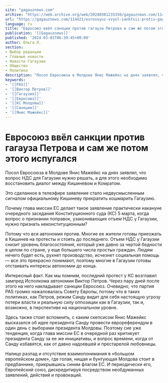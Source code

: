```yaml
---
site: "gagauznews.com"
archive: "https://web.archive.org/web/20240301235350/gagauznews.com/114421/evrosoyuz-vvyol-sanktsii-protiv-gagauza-petrova-i-sam-zhe-potom-etogo-ispugalsya.html"
url: "https://gagauznews.com/114421/evrosoyuz-vvyol-sanktsii-protiv-gagauza-petrova-i-sam-zhe-potom-etogo-ispugalsya.html"
language: ru
title: "Евросоюз ввёл санкции против гагауза Петрова и сам же потом этого испугался"
publication: '[[Gagauznews]]'
published: '2024-03-01T06:39:45+00:00'
author: Ольга Л.
section:
- Выбор редакции
- Главные новости
- Новости Гагаузии
- Общество
- Политика
description: "Посол Евросоюза в Молдове Янис Мажейкс на днях заявлял, что вопрос НДС для Гагаузии нужно решать, а для этого необходимо восстановить диалог между Кишиневом и Комратом. Это сделанное в телеэфире заявление стало недвусмысленным сигналом официальному Кишиневу прекратить кошмарить Гагаузию. Почему глава миссии ЕС делает такое заявление практически накануне очередного заседания Конституционного суда (КС) 5 марта, когда вопрос о признании поправок, узаконивающих отъем НДС у Гагаузии, нужно признать неконституционным? Потому что вся автономия против. Многие ее жители готовы приезжать в Кишинев на протесты и стоять до последнего. Отъем НДС у Гагаузии снизит уровень благосостояния, который уже давно за чертой бедности в […]"
keywords:
- '[[PAS]]'
- '[[Виктор Петров]]'
- '[[Гагаузия]]'
- '[[Евросоюз]]'
- '[[КС Молдовы]]'
- '[[Санкции]]'
- '[[Янис Мажейкс]]'
---
```


# Евросоюз ввёл санкции против гагауза Петрова и сам же потом этого испугался

Посол Евросоюза в Молдове Янис Мажейкс на днях заявлял, что вопрос НДС для Гагаузии нужно решать, а для этого необходимо восстановить диалог между Кишиневом и Комратом.

Это сделанное в телеэфире заявление стало недвусмысленным сигналом официальному Кишиневу прекратить кошмарить Гагаузию.

Почему глава миссии ЕС делает такое заявление практически накануне очередного заседания Конституционного суда (КС) 5 марта, когда вопрос о признании поправок, узаконивающих отъем НДС у Гагаузии, нужно признать неконституционным?

Потому что вся автономия против. Многие ее жители готовы приезжать в Кишинев на протесты и стоять до последнего. Отъем НДС у Гагаузии снизит уровень благосостояния, который уже давно за чертой бедности в целом по стране, у еще большего числа простых граждан. Людям нечего будет есть, рухнет производство, исчезнет социальная помощь — все это прекрасно понимают, поэтому многие в Гагаузии готовы отстаивать интересы автономии до конца.

Интересный факт. Как мы помним, последний протест у КС возглавил зампред Исполкома автономии Виктор Петров. Через пару дней после этого на него накладывает санкции Евросоюз. Очевидно, что партия PAS громко нажаловалась Совету Европы, потому что в таких политиках, как Петров, режим Санду видит для себя настоящую угрозу потери власти и реальную силу оппозиции как в Гагаузии, так и, возможно, в перспективе на национальном уровне.

Здесь также стоит вспомнить, с каким скепсисом Янис Мажейкс высказался об идее президента Санду провести еврореферендум в один день с выборами президента Молдовы. Поэтому сие уже тенденция, когда глава миссии ЕС в очередной раз критикует президента Санду за ее же инициативы, и вопрос времени, когда от Санду избавятся, как от давно надоевшей и престарелой любовницы.

Налицо разлад и отсутствие взаимопонимания в «большом европейском доме», где голая, нищая и бунтующая Молдова стоит в предбаннике, прикрывшись синим флагом ЕС. И периодически его, Европейский союз, дискредитируя посредством необдуманных заявлений, действий и провокаций.